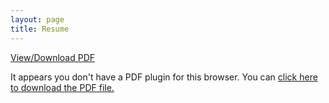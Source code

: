 ```yaml
---
layout: page
title: Resume
---
```

<div class="center-align">
    <a href="emrehayirci.github.io/pdf/EmreHayirci-Resume.pdf">View/Download PDF</a>
</div>

<div class="pdf-container">

<object data="emrehayirci.github.io/pdf/EmreHayirci-Resume-Resume.pdf" type="application/pdf" style="width: 100%; height: 100%; display: block;" >

  <p>It appears you don't have a PDF plugin for this browser.
  You can <a href="emrehayirci.github.io/pdf/EmreHayirci-Resume.pdf">click here to
  download the PDF file.</a></p>

</object>

</div>
